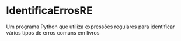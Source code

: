 # IdentificaErrosRE
Um programa Python que utiliza expressões regulares para identificar vários tipos de erros comuns em livros
